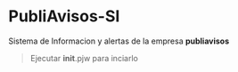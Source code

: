 # PubliAvisos-SI

Sistema de Informacion y alertas de la empresa **publiavisos**  
 
> Ejecutar __init__.pjw para inciarlo
